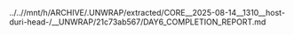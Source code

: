 ../..//mnt/h/ARCHIVE/.UNWRAP/extracted/CORE__2025-08-14__1310__host-duri-head-/__UNWRAP/21c73ab567/DAY6_COMPLETION_REPORT.md